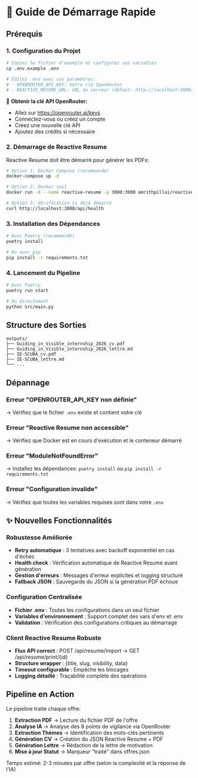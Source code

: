 # 🚀 Guide de Démarrage Rapide

## Prérequis

### 1. Configuration du Projet

```bash
# Copiez le fichier d'exemple et configurez vos variables
cp .env.example .env

# Éditez .env avec vos paramètres:
# - OPENROUTER_API_KEY: Votre clé OpenRouter
# - REACTIVE_RESUME_URL: URL du serveur (défaut: http://localhost:3000)
```

📝 **Obtenir la clé API OpenRouter:**
- Allez sur https://openrouter.ai/keys
- Connectez-vous ou créez un compte
- Créez une nouvelle clé API
- Ajoutez des crédits si nécessaire

### 2. Démarrage de Reactive Resume

Reactive Resume doit être démarré pour générer les PDFs:

```bash
# Option 1: Docker Compose (recommandé)
docker-compose up -d

# Option 2: Docker seul
docker run -d --name reactive-resume -p 3000:3000 amrithpillai/reactive-resume:latest

# Option 3: Vérification si déjà démarré
curl http://localhost:3000/api/health
```

### 3. Installation des Dépendances

```bash
# Avec Poetry (recommandé)
poetry install

# Ou avec pip
pip install -r requirements.txt
```

### 4. Lancement du Pipeline

```bash
# Avec Poetry
poetry run start

# Ou directement
python src/main.py
```

## Structure des Sorties

```
outputs/
├── Guiding_in_Visible_internship_2026_cv.pdf
├── Guiding_in_Visible_internship_2026_lettre.md
├── IE-SCUBA_cv.pdf
├── IE-SCUBA_lettre.md
└── ...
```

## Dépannage

### Erreur "OPENROUTER_API_KEY non définie"
→ Vérifiez que le fichier `.env` existe et contient votre clé

### Erreur "Reactive Resume non accessible"
→ Vérifiez que Docker est en cours d'exécution et le conteneur démarré

### Erreur "ModuleNotFoundError"
→ Installez les dépendances: `poetry install` ou `pip install -r requirements.txt`

### Erreur "Configuration invalide"
→ Vérifiez que toutes les variables requises sont dans votre `.env`

## ✨ Nouvelles Fonctionnalités

### Robustesse Améliorée
- **Retry automatique** : 3 tentatives avec backoff exponentiel en cas d'échec
- **Health check** : Vérification automatique de Reactive Resume avant génération
- **Gestion d'erreurs** : Messages d'erreur explicites et logging structuré
- **Fallback JSON** : Sauvegarde du JSON si la génération PDF échoue

### Configuration Centralisée
- **Fichier .env** : Toutes les configurations dans un seul fichier
- **Variables d'environnement** : Support complet des vars d'env et .env
- **Validation** : Vérification des configurations critiques au démarrage

### Client Reactive Resume Robuste
- **Flux API correct** : POST /api/resume/import → GET /api/resume/print/{id}
- **Structure wrapper** : {title, slug, visibility, data}
- **Timeout configurable** : Empêche les blocages
- **Logging détaillé** : Traçabilité complète des opérations

## Pipeline en Action

Le pipeline traite chaque offre:

1. **Extraction PDF** → Lecture du fichier PDF de l'offre
2. **Analyse IA** → Analyse des 8 points de vigilance via OpenRouter
3. **Extraction Thèmes** → Identification des mots-clés pertinents
4. **Génération CV** → Création du JSON Reactive Resume + PDF
5. **Génération Lettre** → Rédaction de la lettre de motivation
6. **Mise à jour Statut** → Marqueur "traité" dans offres.json

Temps estimé: 2-3 minutes par offre (selon la complexité et la réponse de l'IA)
